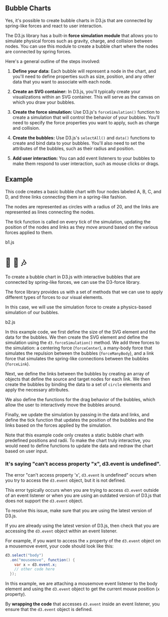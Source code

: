 ## Bubble Charts

<!--there's a way, in d3.js i believe, to make bubbles that connect to each other, and when you interact with them, they're like spring-loaded?-->

Yes, it's possible to create bubble charts in D3.js that are connected by spring-like forces and react to user interaction.

The D3.js library has a built-in **force simulation module** that allows you to simulate physical forces such as gravity, charge, and collision between nodes. You can use this module to create a bubble chart where the nodes are connected by spring forces.

Here's a general outline of the steps involved:

1. **Define your data:** Each bubble will represent a node in the chart, and you'll need to define properties such as size, position, and any other data that you want to associate with each node.

2. **Create an SVG container:** In D3.js, you'll typically create your visualizations within an SVG container. This will serve as the canvas on which you draw your bubbles.

3. **Create the force simulation:** Use D3.js's `forceSimulation()` function to create a simulation that will control the behavior of your bubbles. You'll need to specify the force properties you want to apply, such as charge and collision.

4. **Create the bubbles:** Use D3.js's `selectAll()` and `data()` functions to create and bind data to your bubbles. You'll also need to set the attributes of the bubbles, such as their radius and position.

5. **Add user interaction:** You can add event listeners to your bubbles to make them respond to user interaction, such as mouse clicks or drags.

<!--Here's some sample code that demonstrates how to create a basic bubble chart with spring-like connections:-->

## Example

This code creates a basic bubble chart with four nodes labeled A, B, C, and D, and three links connecting them in a spring-like fashion.

The nodes are represented as circles with a radius of 20, and the links are represented as lines connecting the nodes.

The tick function is called on every tick of the simulation, updating the position of the nodes and links as they move around based on the various forces applied to them.

b1.js

<!--It's not reacting to mouse click & drag.-->

<!--Here's an updated version of the code that will allow you to interact with the nodes by clicking and dragging them...-->

# 🐸 🦗 🎶

<!--Create a bubble chart in D3.js where the bubbles react to user interaction, and are connected by spring-like forces.-->

To create a bubble chart in D3.js with interactive bubbles that are connected by spring-like forces, we can use the D3-force library.

The force library provides us with a set of methods that we can use to apply different types of forces to our visual elements.

In this case, we will use the simulation force to create a physics-based simulation of our bubbles.

b2.js

In this example code, we first define the size of the SVG element and the data for the bubbles. We then create the SVG element and define the simulation using the `d3.forceSimulation()` method. We add three forces to the simulation: a centering force (`forceCenter`), a many-body force that simulates the repulsion between the bubbles (`forceManyBody`), and a link force that simulates the spring-like connections between the bubbles (`forceLink`).

Next, we define the links between the bubbles by creating an array of objects that define the source and target nodes for each link. We then create the bubbles by binding the data to a set of `circle` elements and apply the necessary attributes.

We also define the functions for the drag behavior of the bubbles, which allow the user to interactively move the bubbles around.

Finally, we update the simulation by passing in the data and links, and define the tick function that updates the position of the bubbles and the links based on the forces applied by the simulation.

Note that this example code only creates a static bubble chart with predefined positions and radii. To make the chart truly interactive, you would need to define functions to update the data and redraw the chart based on user input.

### It's saying "can't access property "x", d3.event is undefined".

The error "can't access property 'x', `d3.event` is undefined" occurs when you try to access the `d3.event` object, but it is not defined.

This error typically occurs when you are trying to access `d3.event` outside of an event listener or when you are using an outdated version of D3.js that does not support the `d3.event` object.

To resolve this issue, make sure that you are using the latest version of D3.js.

If you are already using the latest version of D3.js, then check that you are accessing the `d3.event` object within an event listener.

For example, if you want to access the `x` property of the `d3.event` object on a mousemove event, your code should look like this:

```csharp
d3.select("body")
  .on("mousemove", function() {
    var x = d3.event.x;
    // other code here
  });
```

In this example, we are attaching a mousemove event listener to the body element and using the `d3.event` object to get the current mouse position (`x` property).

By **wrapping the code** that accesses `d3.event` inside an event listener, you ensure that the `d3.event` object is defined.

<br>

